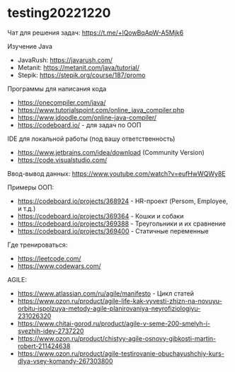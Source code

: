 # testing20221220

Чат для решения задач: https://t.me/+lQowBqApW-A5Mjk6

Изучение Java
* JavaRush: https://javarush.com/
* Metanit: https://metanit.com/java/tutorial/
* Stepik: https://stepik.org/course/187/promo

Программы для написания кода
* https://onecompiler.com/java/
* https://www.tutorialspoint.com/online_java_compiler.php
* https://www.jdoodle.com/online-java-compiler/
* https://codeboard.io/ - для задач по ООП

IDE для локальной работы (под вашу ответственность)
* https://www.jetbrains.com/idea/download (Community Version)
* https://code.visualstudio.com/

Ввод-вывод данных:
https://www.youtube.com/watch?v=eufHwWQWy8E

Примеры ООП:
* https://codeboard.io/projects/368924 - HR-проект (Persom, Employee, и т.д.)
* https://codeboard.io/projects/369364 - Кошки и собаки
* https://codeboard.io/projects/369388 - Треугольники и их сравнение
* https://codeboard.io/projects/369400 - Статичные переменные

Где тренироваться:
* https://leetcode.com/
* https://www.codewars.com/

AGILE:
* https://www.atlassian.com/ru/agile/manifesto - Цикл статей
* https://www.ozon.ru/product/agile-life-kak-vyvesti-zhizn-na-novuyu-orbitu-ispolzuya-metody-agile-planirovaniya-neyrofiziologiyu-231026320
* https://www.chitai-gorod.ru/product/agile-v-seme-200-smelyh-i-svezhih-idey-2737220
* https://www.ozon.ru/product/chistyy-agile-osnovy-gibkosti-martin-robert-211424638
* https://www.ozon.ru/product/agile-testirovanie-obuchayushchiy-kurs-dlya-vsey-komandy-267303800
